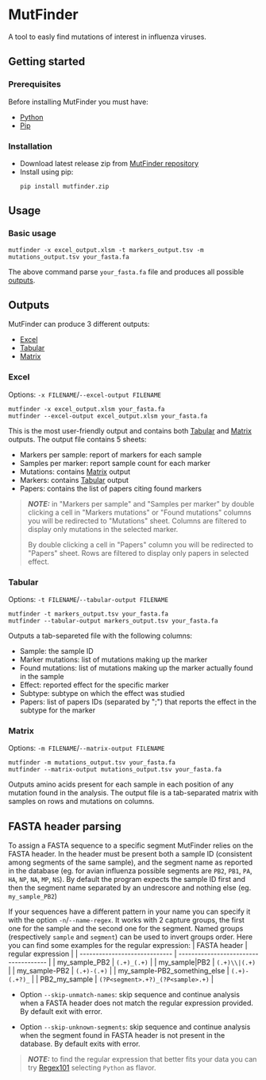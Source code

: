 # MutFinder
A tool to easly find mutations of interest in influenza viruses.

## Getting started

### Prerequisites
Before installing MutFinder you must have:
- [Python](https://www.python.org/downloads/)
- [Pip](https://pypi.org/project/pip/)

### Installation
- Download latest release zip from [MutFinder repository](https://gitlab.izsvenezie.it/biv/flumut/mutfinder/-/releases)
- Install using pip:
    ```
    pip install mutfinder.zip
    ```


## Usage
### Basic usage
```
mutfinder -x excel_output.xlsm -t markers_output.tsv -m mutations_output.tsv your_fasta.fa
```
The above command parse ```your_fasta.fa``` file and produces all possible [outputs](#outputs).

## Outputs
MutFinder can produce 3 different outputs:
- [Excel](#excel)
- [Tabular](#tabular)
- [Matrix](#matrix)

### Excel
Options: ```-x FILENAME```/```--excel-output FILENAME```
```
mutfinder -x excel_output.xlsm your_fasta.fa
mutfinder --excel-output excel_output.xlsm your_fasta.fa
```

This is the most user-friendly output and contains both [Tabular](#tabular) and [Matrix](#matrix) outputs.
The output file contains 5 sheets:
- Markers per sample: report of markers for each sample
- Samples per marker: report sample count for each marker
- Mutations: contains [Matrix](#matrix) output
- Markers: contains [Tabular](#tabular) output
- Papers: contains the list of papers citing found markers

> **_NOTE:_** in "Markers per sample" and "Samples per marker" by double clicking a cell in "Markers mutations" or "Found mutations" columns you will be redirected to "Mutations" sheet.
> Columns are filtered to display only mutations in the selected marker.
>
> By double clicking a cell in "Papers" column you will be redirected to "Papers" sheet. 
> Rows are filtered to display only papers in selected effect.

### Tabular
Options: ```-t FILENAME```/```--tabular-output FILENAME```
```
mutfinder -t markers_output.tsv your_fasta.fa
mutfinder --tabular-output markers_output.tsv your_fasta.fa
```

Outputs a tab-separeted file with the following columns:
- Sample: the sample ID
- Marker mutations: list of mutations making up the marker
- Found mutations: list of mutations making up the marker actually found in the sample
- Effect: reported effect for the specific marker
- Subtype: subtype on which the effect was studied
- Papers: list of papers IDs (separated by ";") that reports the effect in the subtype for the marker

### Matrix
Options: ```-m FILENAME```/```--matrix-output FILENAME```
```
mutfinder -m mutations_output.tsv your_fasta.fa
mutfinder --matrix-output mutations_output.tsv your_fasta.fa
```

Outputs amino acids present for each sample in each position of any mutation found in the analysis.
The output file is a tab-separated matrix with samples on rows and mutations on columns.

## FASTA header parsing
To assign a FASTA sequence to a specific segment MutFinder relies on the FASTA header.
In the header must be present both a sample ID (consistent among segments of the same sample),
and the segment name as reported in the database (eg. for avian influenza possible segments are ```PB2```, ```PB1```, ```PA```, ```HA```, ```NP```, ```NA```, ```MP```, ```NS```).
By default the program expects the sample ID first and then the segment name separated by an undrescore and nothing else (eg. ```my_sample_PB2```)

If your sequences have a different pattern in your name you can specify it with the option ```-n```/```--name-regex```.
It works with 2 capture groups, the first one for the sample and the second one for the segment.
Named groups (respectively ```sample``` and ```segment```) can be used to invert groups order.
Here you can find some examples for the regular expression:
| FASTA header                  | regular expression                    |
| ----------------------------- | ------------------------------------- |
| my_sample_PB2                 | ```(.+)_(.+)```                       |
| my_sample\|PB2                | ```(.+)\\|(.+)```                     |
| my_sample-PB2                 | ```(.+)-(.+)```                       |
| my_sample-PB2_something_else  | ```(.+)-(.+?)_```                     |
| PB2_my_sample                 | ```(?P<segment>.+?)_(?P<sample>.+)``` |


- Option ```--skip-unmatch-names```: skip sequence and continue analysis when a FASTA header does not match the regular expression provided. By default exit with error.

- Option ```--skip-unknown-segments```: skip sequence and continue analysis when the segment found in FASTA header is not present in the database. By default exits with error. 

> **_NOTE:_** to find the regular expression that better fits your data you can try [Regex101](https://regex101.com/) selecting ```Python``` as flavor.
